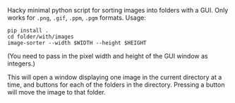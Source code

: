 Hacky minimal python script for sorting images into folders with a GUI. Only works for `.png`, `.gif`, `.ppm`, `.pgm` formats. Usage:

```
pip install .
cd folder/with/images
image-sorter --width $WIDTH --height $HEIGHT
```

(You need to pass in the pixel width and height of the GUI window as integers.)

This will open a window displaying one image in the current directory at a time, and buttons for each of the folders in the directory. Pressing a button will move the image to that folder.
